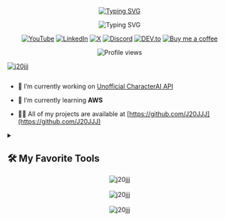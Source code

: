<p align="center">
  <a href="https://git.io/typing-svg">
    <img src="https://readme-typing-svg.demolab.com?font=Fira+Code&weight=900&size=50&duration=2500&pause=1000&color=2E91F7&center=true&vCenter=true&repeat=false&width=435&lines=Hi+%F0%9F%91%8B%2C+I'm+Javi" alt="Typing SVG" />
  </a>
</p>


<p align="center">
  <img src="https://readme-typing-svg.demolab.com?lines=Junior+Full+Stack+Developer+%F0%9F%92%BB;Graduated+in+DAM+and+DAW+%F0%9F%8E%93;Learning+something+new+every+day+%F0%9F%9A%80;;I+enjoy+building+useful+things+with+code+%F0%9F%9B%A0%EF%B8%8F&font=Fira+Code&weight=500&size=22&duration=3500&pause=1000&color=36BCF7FF&center=true&vCenter=true&width=600&height=60" alt="Typing SVG" />
</p>

<p align="center">
  <!-- Botones sociales estilo “for‑the‑badge” -->
  <a href=""><img src="https://custom-icon-badges.demolab.com/badge/-YouTube-FF0000?style=for-the-badge&logo=youtube&logoColor=white" alt="YouTube"/></a>
  <a href=""><img src="https://custom-icon-badges.demolab.com/badge/LinkedIn-0A66C2?style=for-the-badge&logo=linkedin&logoColor=white" alt="LinkedIn"/></a>
  <a href=""><img src="https://custom-icon-badges.demolab.com/badge/X-1DA1F2?style=for-the-badge&logo=twitter&logoColor=white" alt="X"/></a>
  <a href=""><img src="https://custom-icon-badges.demolab.com/badge/Discord-5865F2?style=for-the-badge&logo=discord&logoColor=white" alt="Discord"/></a>
  <a href=""><img src="https://custom-icon-badges.demolab.com/badge/DEV.to-0A0A0A?style=for-the-badge&logo=devdotto&logoColor=white" alt="DEV.to"/></a>
  <a href=""><img src="https://custom-icon-badges.demolab.com/badge/Buy%20me%20a%20coffee-F16061?style=for-the-badge&logo=ko-fi&logoColor=white" alt="Buy me a coffee"/></a>
</p>


<p align="center">
  <img src="https://komarev.com/ghpvc/?username=J20JJJ&label=👁‍🗨%20Profile%20views&color=blueviolet&style=for-the-badge" alt="Profile views" />
</p>


<p align="left"> <a href="https://github.com/ryo-ma/github-profile-trophy"><img src="https://github-profile-trophy.vercel.app/?username=j20jjj" alt="j20jjj" /></a> </p>

<p align="left"> <a href="https://twitter.com/" target="blank"><img src="https://img.shields.io/twitter/follow/?logo=twitter&style=for-the-badge" alt="" /></a> </p>

- 🔭 I’m currently working on [Unofficial CharacterAI API](https://github.com/J20JJJ/characterIAapi.git)

- 🌱 I’m currently learning **AWS**

- 👨‍💻 All of my projects are available at [https://github.com/J20JJJ](https://github.com/J20JJJ)


<details> 
  <summary><h2>🛠️ My Favorite Tools</h2></summary>
  <!-- Some badges are from https://github.com/Ileriayo/markdown-badges -->

<h3>👨‍💻 Programming and Markup Languages</h3>

<p>
  <a href="#"><img alt="Bash" src="https://img.shields.io/badge/Bash-121011.svg?logo=gnu-bash&logoColor=white"></a>
  <a href="#"><img alt="C" src="https://custom-icon-badges.demolab.com/badge/C-03599C.svg?logo=c-in-hexagon&logoColor=white"></a>
  <a href="#"><img alt="C++" src="https://custom-icon-badges.demolab.com/badge/C++-9C033A.svg?logo=cpp2&logoColor=white"></a>
  <a href="#"><img alt="C#" src="https://custom-icon-badges.demolab.com/badge/C%23-68217A.svg?logo=cs2&logoColor=white"></a>
  <a href="#"><img alt="CSS" src="https://img.shields.io/badge/CSS-1572B6.svg?logo=css3&logoColor=white"></a>
  <a href="#"><img alt="SCSS" src="https://img.shields.io/badge/SCSS-CC6699.svg?logo=sass&logoColor=white"></a>
  <a href="#"><img alt="Groovy" src="https://custom-icon-badges.demolab.com/badge/Groovy-4298B8.svg?logo=apachegroovy&logoColor=white"></a>
  <a href="#"><img alt="HTML" src="https://img.shields.io/badge/HTML-E34F26.svg?logo=html5&logoColor=white"></a>
  <a href="#"><img alt="Java" src="https://custom-icon-badges.demolab.com/badge/Java-007396.svg?logo=java&logoColor=white"></a>
  <a href="#"><img alt="JavaScript" src="https://img.shields.io/badge/JavaScript-F7DF1E.svg?logo=javascript&logoColor=black"></a>
  <a href="#"><img alt="GDScript" src="https://img.shields.io/badge/GDScript-355570.svg?logo=godot-engine&logoColor=white"></a>
  <a href="#"><img alt="LaTeX" src="https://img.shields.io/badge/LaTeX-008080.svg?logo=latex&logoColor=white"></a>
  <a href="#"><img alt="Markdown" src="https://img.shields.io/badge/Markdown-000000.svg?logo=markdown&logoColor=white"></a>
  <a href="#"><img alt="Node.js" src="https://img.shields.io/badge/Node.js-43853D.svg?logo=node.js&logoColor=white"></a>
  <a href="#"><img alt="PHP" src="https://img.shields.io/badge/PHP-777BB4.svg?logo=php&logoColor=white"></a>
  <a href="#"><img alt="Python" src="https://img.shields.io/badge/Python-14354C.svg?logo=python&logoColor=white"></a>
  <a href="#"><img alt="Restructured Text" src="https://img.shields.io/badge/Restructured Text-3a4148.svg?logo=readthedocs&logoColor=white"></a>
  <a href="#"><img alt="Scratch" src="https://img.shields.io/badge/Scratch-4D97FF.svg?logo=scratch&logoColor=white"></a>
  <a href="#"><img alt="Construct 2" src="https://img.shields.io/badge/Construct%202-00b56a.svg?logo=construct-3&logoColor=white"></a>
  <a href="#"><img alt="SQL" src="https://custom-icon-badges.demolab.com/badge/SQL-025E8C.svg?logo=database&logoColor=white"></a>
  <a href="#"><img alt="SVG+XML" src="https://img.shields.io/badge/SVG%2BXML-e0982c.svg?logo=svg&logoColor=white"></a>
  <a href="#"><img alt="TypeScript" src="https://img.shields.io/badge/TypeScript-007ACC.svg?logo=typescript&logoColor=white"></a>
</p>

<h3>🧰 Frameworks and Libraries</h3>

<p>
  <a href="#"><img alt="Bootstrap" src="https://img.shields.io/badge/Bootstrap-7952B3.svg?logo=bootstrap&logoColor=white"></a>
  <a href="#"><img alt="Cordova" src="https://img.shields.io/badge/-Cordova-E8E8E8?logo=apache-cordova&logoColor=black"></a>
  <a href="#"><img alt="Discord.py" src="https://custom-icon-badges.demolab.com/badge/Discord.py-0d1620.svg?logo=dpy"></a>
  <a href="#"><img alt="Electron" src="https://img.shields.io/badge/Electron-20232e.svg?logo=electron&logoColor=white"></a>
  <a href="#"><img alt="Express.js" src="https://img.shields.io/badge/Express.js-404d59.svg?logo=express&logoColor=white"></a>
  <a href="#"><img alt="Flask" src="https://img.shields.io/badge/Flask-000000.svg?logo=flask&logoColor=white"></a>
  <a href="#"><img alt="GitHub Actions" src="https://img.shields.io/badge/GitHub%20Actions-2671E5.svg?logo=github%20actions&logoColor=white"></a>
  <a href="#"><img alt="Gunicorn" src="https://img.shields.io/badge/-Gunicorn-499848.svg?logo=gunicorn&logoColor=white"></a>
  <a href="#"><img alt="Material Design" src="https://img.shields.io/badge/Material%20Design-0081CB.svg?logo=material-design&logoColor=white"></a>
  <a href="#"><img alt="Nextcord" src="https://custom-icon-badges.demolab.com/badge/Nextcord-0d1620.svg?logo=nextcord"></a>
  <a href="#"><img alt="NumPy" src="https://img.shields.io/badge/Numpy-013243.svg?logo=numpy&logoColor=white"></a>
  <a href="#"><img alt="Pandas" src="https://img.shields.io/badge/Pandas-150458.svg?logo=pandas&logoColor=white"></a>
  <a href="#"><img alt="Praw" src="https://custom-icon-badges.demolab.com/badge/Praw-ff3c0c.svg?logo=praw"></a>
  <a href="#"><img alt="Pytest" src="https://img.shields.io/badge/Pytest-0A9EDC.svg?logo=pytest&logoColor=white"></a>
  <a href="#"><img alt="React" src="https://img.shields.io/badge/React-20232a.svg?logo=react&logoColor=%2361DAFB"></a>
  <a href="#"><img alt="Vue" src="https://img.shields.io/badge/Vue.js-35495E.svg?logo=vue.js&logoColor=4FC08D"></a>
  <a href="#"><img alt="Arduino" src="https://img.shields.io/badge/-Arduino-00979D?logo=Arduino&logoColor=white"></a>
  <a href="#"><img alt="Vite" src="https://img.shields.io/badge/Vite-646CFF.svg?logo=vite&logoColor=white"></a>
  <a href="#"><img alt="Angular" src="https://img.shields.io/badge/Angular-DD0031.svg?logo=angular&logoColor=white"></a>
  <a href="#"><img alt="Symfony" src="https://img.shields.io/badge/Symfony-111111.svg?logo=symfony&logoColor=white"></a>
  <a href="#"><img alt="SymPy" src="https://img.shields.io/badge/Sympy-3B5526.svg?logo=sympy&logoColor=white"></a>
  <a href="#"><img alt="PyGame" src="https://img.shields.io/badge/PyGame-202020.svg?logo=data:image/png;base64,iVBORw0KGgoAAAANSUhEUgAAABAAAAAQCAYAAAAf8/9hAAABYklEQVQ4T52TzU7DMBBF3+MCow4RAyUgIzACExUTsAxESIJAQlkHgCWAADcCEeSMiUuFjsvluXb95P71iFybDSvN4TOyoBEhYoTzWyEfjgjBv1EVS8no+mxIvCvQXq5MKocFfNcQGxN0nlbmSVC9EjwEQ7YmI5Dk92DnMCtPgz1zV8Fy3rPEB++OJUC4XgubSwusvwhnPZwFjUv7MiUIymUyrNwYDU7rKrVqtpHK5UQKiqJAWWZQCWZTGfxvMvhrn02rTq9Xqw+EE0Xa7XZoNBJZTIZVmEYQhFlsViUSKFUYrFYH9mZDhQLjvMMAMAwDIaJBIiMjqNGAb3eXUez2Sz6fZ7hdlslt1uN+twOJfL5RKNRn1er7YBoEEAqFarTYdDrB1mGv3xEb5FwAAAABJRU5ErkJggg==&logoColor=white"></a>
  <a href="#"><img alt="Tailwind CSS" src="https://img.shields.io/badge/Tailwind%20CSS-38B2AC.svg?logo=tailwindcss&logoColor=white"></a>
  <a href="#"><img alt="WordPress" src="https://img.shields.io/badge/WordPress-21759B?logo=wordpress&logoColor=white"></a>
  <a href="#"><img alt="WPF (.NET)" src="https://img.shields.io/badge/WPF-5C2D91?logo=.net&logoColor=white"></a>
</p>


  <h3>🗄️ Databases and Cloud Hosting</h3>

<p>
  <a href="#"><img alt="GitHub Pages" src="https://img.shields.io/badge/GitHub%20Pages-327FC7.svg?logo=github&logoColor=white"></a>
  <a href="#"><img alt="AWS" src="https://img.shields.io/badge/AWS-FF9900.svg?logo=amazon&logoColor=white"></a>
  <a href="#"><img alt="Netlify" src="https://img.shields.io/badge/Netlify-00C7B7.svg?logo=netlify&logoColor=white"></a>
  <a href="#"><img alt="MongoDB" src="https://img.shields.io/badge/MongoDB-4ea94b.svg?logo=mongodb&logoColor=white"></a>
  <a href="#"><img alt="MySQL" src="https://img.shields.io/badge/MySQL-00f.svg?logo=mysql&logoColor=white"></a>
  <a href="#"><img alt="Notion" src="https://img.shields.io/badge/Notion-010101.svg?logo=notion&logoColor=white"></a>
  <a href="#"><img alt="Oracle" src="https://img.shields.io/badge/Oracle-F80000.svg?logo=oracle&logoColor=white"></a>
  <a href="#"><img alt="PostgreSQL" src="https://img.shields.io/badge/PostgreSQL-316192.svg?logo=postgresql&logoColor=white"></a>
  <a href="#"><img alt="Render" src="https://img.shields.io/badge/Render-00979D.svg?logo=render&logoColor=white"></a>
  <a href="#"><img alt="SQLite" src="https://img.shields.io/badge/SQLite-07405e.svg?logo=sqlite&logoColor=white"></a>
  <a href="#"><img alt="Vercel" src="https://img.shields.io/badge/Vercel-000000.svg?logo=vercel&logoColor=white"></a>
  <a href="#"><img alt="Supabase" src="https://img.shields.io/badge/Supabase-3ECF8E.svg?logo=supabase&logoColor=white"></a>
  <a href="#"><img alt="Koyeb" src="https://img.shields.io/badge/Koyeb-3D3EEB.svg?logo=koyeb&logoColor=white"></a>
</p>


  <h3>💻 Software and Tools</h3>

<p>
  <a href="#"><img alt="Adobe" src="https://img.shields.io/badge/Adobe-FF0000.svg?logo=adobe&logoColor=white"></a>
  <a href="#"><img alt="Android" src="https://img.shields.io/badge/Android-3DDC84?logo=android&logoColor=white"></a>
  <a href="#"><img alt="Android Studio" src="https://img.shields.io/badge/Android%20Studio-008678.svg?logo=android-studio&logoColor=white"></a>
  <a href="#"><img alt="Arch Linux" src="https://img.shields.io/badge/Arch%20Linux-1793D1.svg?logo=arch-linux&logoColor=white"></a>
  <a href="#"><img alt="Audacity" src="https://img.shields.io/badge/-Audacity-0000CC?logo=audacity&logoColor=white"></a>
  <a href="#"><img alt="Bitwarden" src="https://img.shields.io/badge/-Bitwarden-175DDC?logo=bitwarden&logoColor=white"></a>
  <a href="#"><img alt="Brave" src="https://img.shields.io/badge/-Brave-FB542B?logo=brave&logoColor=white"></a>
  <a href="#"><img alt="Construct 3" src="https://img.shields.io/badge/Construct%203-00b56a.svg?logo=construct-3&logoColor=white"></a>
  <a href="#"><img alt="Dark Reader" src="https://img.shields.io/badge/-Dark%20Reader-141E24?logo=dark-reader&logoColor=white"></a>
  <a href="#"><img alt="DBeaver" src="https://custom-icon-badges.demolab.com/badge/-Dbeaver-372923?logo=dbeaver-mono&logoColor=white"></a>
  <a href="#"><img alt="Discord" src="https://img.shields.io/badge/-Discord-5865F2.svg?logo=discord&logoColor=white"></a>
  <a href="#"><img alt="Git" src="https://img.shields.io/badge/Git-F05033.svg?logo=git&logoColor=white"></a>
  <a href="#"><img alt="GitHub Desktop" src="https://img.shields.io/badge/GitHub%20Desktop-8034A9.svg?logo=github&logoColor=white"></a>
  <a href="#"><img alt="Google Sheets" src="https://img.shields.io/badge/Sheets-34A853.svg?logo=google%20sheets&logoColor=white"></a>
  <a href="#"><img alt="Inkscape" src="https://img.shields.io/badge/Inkscape-000000?logo=Inkscape&logoColor=white"></a>
  <a href="#"><img alt="Jupyter" src="https://img.shields.io/badge/Jupyter-F37626.svg?logo=Jupyter&logoColor=white"></a>
  <a href="#"><img alt="OBS Studio" src="https://img.shields.io/badge/-OBS-302E31?logo=obs-studio&logoColor=white"></a>
  <a href="#"><img alt="Photopea" src="https://img.shields.io/badge/Photopea-18A497?logo=photopea&logoColor=white"></a>
  <a href="#"><img alt="Postman" src="https://img.shields.io/badge/Postman-FF6C37?logo=postman&logoColor=white"></a>
  <a href="#"><img alt="Thunder Client" src="https://img.shields.io/badge/Thunder%20Client-1E90FF.svg?logo=thunder-client&logoColor=white"></a>
  <a href="#"><img alt="Git Graph" src="https://img.shields.io/badge/Git%20Graph-888888.svg?logo=git&logoColor=white"></a>
  <a href="#"><img alt="Live Server" src="https://img.shields.io/badge/Live%20Server-339933.svg?logo=live-server&logoColor=white"></a>
  <a href="#"><img alt="SonarLint" src="https://img.shields.io/badge/-SonarLint-CB2029?logo=sonarlint&logoColor=white"></a>
  <a href="#"><img alt="Stack Overflow" src="https://img.shields.io/badge/-Stack%20Overflow-FE7A16?logo=stack-overflow&logoColor=white"></a>
  <a href="#"><img alt="Visual Studio Code" src="https://img.shields.io/badge/Visual%20Studio%20Code-0078d7.svg?logo=visual-studio-code&logoColor=white"></a>
</p>

</details>



<div align="center">
  <img src="https://github-readme-stats.vercel.app/api/top-langs?username=j20jjj&show_icons=true&locale=en&layout=compact" alt="j20jjj" />
  <br><br>
  <img src="https://github-readme-stats.vercel.app/api?username=j20jjj&show_icons=true&locale=en" alt="j20jjj" />
  <br><br>
  <img src="https://github-readme-streak-stats.herokuapp.com/?user=j20jjj" alt="j20jjj" />
</div>

